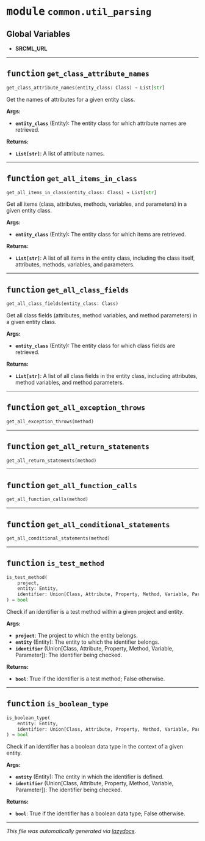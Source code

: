 <!-- markdownlint-disable -->

# <kbd>module</kbd> `common.util_parsing`




**Global Variables**
---------------
- **SRCML_URL**

---

## <kbd>function</kbd> `get_class_attribute_names`

```python
get_class_attribute_names(entity_class: Class) → List[str]
```

Get the names of attributes for a given entity class. 



**Args:**
 
 - <b>`entity_class`</b> (Entity):  The entity class for which attribute names are retrieved. 



**Returns:**
 
 - <b>`List[str]`</b>:  A list of attribute names. 


---

## <kbd>function</kbd> `get_all_items_in_class`

```python
get_all_items_in_class(entity_class: Class) → List[str]
```

Get all items (class, attributes, methods, variables, and parameters) in a given entity class. 



**Args:**
 
 - <b>`entity_class`</b> (Entity):  The entity class for which items are retrieved. 



**Returns:**
 
 - <b>`List[str]`</b>:  A list of all items in the entity class, including the class itself, attributes, methods, variables, and parameters. 


---

## <kbd>function</kbd> `get_all_class_fields`

```python
get_all_class_fields(entity_class: Class)
```

Get all class fields (attributes, method variables, and method parameters) in a given entity class. 



**Args:**
 
 - <b>`entity_class`</b> (Entity):  The entity class for which class fields are retrieved. 



**Returns:**
 
 - <b>`List[str]`</b>:  A list of all class fields in the entity class, including attributes, method variables, and method parameters. 


---

## <kbd>function</kbd> `get_all_exception_throws`

```python
get_all_exception_throws(method)
```






---

## <kbd>function</kbd> `get_all_return_statements`

```python
get_all_return_statements(method)
```






---

## <kbd>function</kbd> `get_all_function_calls`

```python
get_all_function_calls(method)
```






---

## <kbd>function</kbd> `get_all_conditional_statements`

```python
get_all_conditional_statements(method)
```






---

## <kbd>function</kbd> `is_test_method`

```python
is_test_method(
    project,
    entity: Entity,
    identifier: Union[Class, Attribute, Property, Method, Variable, Parameter]
) → bool
```

Check if an identifier is a test method within a given project and entity. 



**Args:**
 
 - <b>`project`</b>:  The project to which the entity belongs. 
 - <b>`entity`</b> (Entity):  The entity to which the identifier belongs. 
 - <b>`identifier`</b> (Union[Class, Attribute, Property, Method, Variable, Parameter]):  The identifier being checked. 



**Returns:**
 
 - <b>`bool`</b>:  True if the identifier is a test method; False otherwise. 


---

## <kbd>function</kbd> `is_boolean_type`

```python
is_boolean_type(
    entity: Entity,
    identifier: Union[Class, Attribute, Property, Method, Variable, Parameter]
) → bool
```

Check if an identifier has a boolean data type in the context of a given entity. 



**Args:**
 
 - <b>`entity`</b> (Entity):  The entity in which the identifier is defined. 
 - <b>`identifier`</b> (Union[Class, Attribute, Property, Method, Variable, Parameter]):  The identifier being checked. 



**Returns:**
 
 - <b>`bool`</b>:  True if the identifier has a boolean data type; False otherwise. 




---

_This file was automatically generated via [lazydocs](https://github.com/ml-tooling/lazydocs)._
